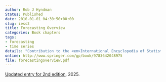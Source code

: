```yaml
---
author: Rob J Hyndman
Status: Published
date: 2010-01-01 04:30:50+00:00
slug: iess3
title: Forecasting Overview
categories: Book chapters
tags:
- forecasting
- time series
details: "Contribution to the <em>International Encyclopedia of Statistical Science</em>, ed. Miodrag Lovric, Springer. pp.536-539"
online: http://www.springer.com/gp/book/9783642048975
file: forecastingoverview.pdf
---
```


[Updated entry for 2nd edition](/publications/iess3b.md), 2025.

